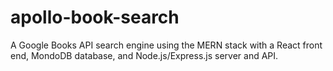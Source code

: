 # apollo-book-search
A Google Books API search engine using the MERN stack with a React front end, MondoDB database, and Node.js/Express.js server and API.
